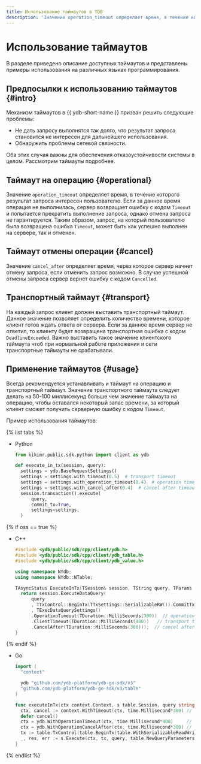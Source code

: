 ```yaml
---
title: Использование таймаутов в YDB
description: 'Значение operation_timeout определяет время, в течение которого результат запроса интересен пользователю. Если за данное время операция не выполнилась, сервер возвращает ошибку c кодом Timeout и попытается прекратить выполнение запроса, однако отмена запроса не гарантируется. Всегда рекомендуется устанавливать и таймаут на операцию, и транспортный таймаут. '
---
```

# Использование таймаутов

В разделе приведено описание доступных таймаутов и представлены примеры использования на различных языках программирования.

## Предпосылки к использованию таймаутов {#intro}

Механизм таймаутов в {{ ydb-short-name }} призван решить следующие проблемы:

* Не дать запросу выполнятся так долго, что результат запроса становится не интересен для дальнейшего использования.
* Обнаружить проблемы сетевой связности.

Оба этих случая важны для обеспечения отказоустойчивости системы в целом. Рассмотрим таймауты подробнее.

## Таймаут на операцию {#operational}

Значение ``operation_timeout`` определяет время, в течение которого результат запроса интересен пользователю. Если за данное время операция не выполнилась, сервер возвращает ошибку c кодом ``Timeout`` и попытается прекратить выполнение запроса, однако отмена запроса не гарантируется. Таким образом, запрос, на который пользователю была возвращена ошибка ``Timeout``, может быть как успешно выполнен на сервере, так и отменен.

## Таймаут отмены операции {#cancel}

Значение ``cancel_after`` определяет время, через которое сервер начнет отмену запроса, если отменить запрос возможно. В случае успешной отмены запроса сервер вернет ошибку с кодом ``Cancelled``.

## Транспортный таймаут {#transport}

На каждый запрос клиент должен выставить транспортный таймаут. Данное значение позволяет определить количество времени, которое клиент готов ждать ответа от сервера. Если за данное время сервер не ответил, то клиенту будет возвращена транспортная ошибка c кодом ``DeadlineExceeded``. Важно выставить такое значение клиентского таймаута чтоб при нормальной работе приложения и сети транспортные таймауты не срабатывали.

## Применение таймаутов {#usage}

Всегда рекомендуется устанавливать и таймаут на операцию и транспортный таймаут. Значение транспортного таймаута следует делать на 50-100 миллисекунд больше чем значение таймаута на операцию, чтобы оставался некоторый запас времени, за который клиент сможет получить серверную ошибку c кодом ``Timeout``.

Пример использования таймаутов:

{% list tabs %}

- Python

  ```python
  from kikimr.public.sdk.python import client as ydb

  def execute_in_tx(session, query):
    settings = ydb.BaseRequestSettings()
    settings = settings.with_timeout(0.5)  # transport timeout
    settings = settings.with_operation_timeout(0.4)  # operation timeout
    settings = settings.with_cancel_after(0.4)  # cancel after timeout
    session.transaction().execute(
        query,
        commit_tx=True,
        settings=settings,
    )
  ```

{% if oss == true %}

- C++

  ```cpp
  #include <ydb/public/sdk/cpp/client/ydb.h>
  #include <ydb/public/sdk/cpp/client/ydb_table.h>
  #include <ydb/public/sdk/cpp/client/ydb_value.h>

  using namespace NYdb;
  using namespace NYdb::NTable;

  TAsyncStatus ExecuteInTx(TSession& session, TString query, TParams params) {
    return session.ExecuteDataQuery(
        query
        , TTxControl::BeginTx(TTxSettings::SerializableRW()).CommitTx()
        , TExecDataQuerySettings()
        .OperationTimeout(TDuration::MilliSeconds(300))  // operation timeout
        .ClientTimeout(TDuration::MilliSeconds(400))   // transport timeout
        .CancelAfter(TDuration::MilliSeconds(300)));  // cancel after timeout
  }

  ```

{% endif %}

- Go

  ```go
  import (
    "context"

    ydb "github.com/ydb-platform/ydb-go-sdk/v3"
    "github.com/ydb-platform/ydb-go-sdk/v3/table"
  )

  func executeInTx(ctx context.Context, s table.Session, query string) {
	ctx, cancel := context.WithTimeout(ctx, time.Millisecond*300) // client and by default operation timeout
	defer cancel()
	ctx = ydb.WithOperationTimeout(ctx, time.Millisecond*400)     // operation timeout override
	ctx = ydb.WithOperationCancelAfter(ctx, time.Millisecond*300) // cancel after timeout
	tx := table.TxControl(table.BeginTx(table.WithSerializableReadWrite()), table.CommitTx())
	_, res, err := s.Execute(ctx, tx, query, table.NewQueryParameters())
  }
  ```

{% endlist %}
